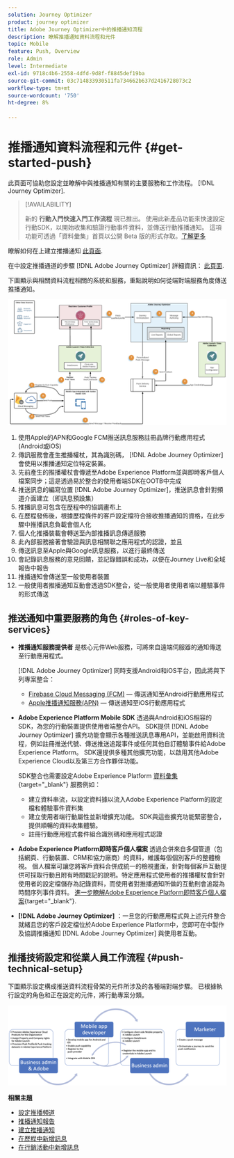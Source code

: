 ```yaml
---
solution: Journey Optimizer
product: journey optimizer
title: Adobe Journey Optimizer中的推播通知流程
description: 瞭解推播通知資料流程和元件
topic: Mobile
feature: Push, Overview
role: Admin
level: Intermediate
exl-id: 9718c4b6-2558-4dfd-9d8f-f8845def19ba
source-git-commit: 03c714833930511fa734662b637d2416728073c2
workflow-type: tm+mt
source-wordcount: '750'
ht-degree: 8%

---
```


# 推播通知資料流程和元件 {#get-started-push}

此頁面可協助您設定並瞭解中與推播通知有關的主要服務和工作流程。 [!DNL Journey Optimizer].


>[!AVAILABILITY]
>
>新的 **行動入門快速入門工作流程** 現已推出。 使用此新產品功能來快速設定行動SDK，以開始收集和驗證行動事件資料，並傳送行動推播通知。 這項功能可透過「資料彙集」首頁以公開 Beta 版的形式存取。[了解更多](mobile-onboarding-wf.md)
>

瞭解如何在上建立推播通知 [此頁面](create-push.md).

在中設定推播通道的步驟 [!DNL Adobe Journey Optimizer] 詳細資訊： [此頁面](push-configuration.md).

下圖顯示與相關資料流程相關的系統和服務，重點說明如何從端對端服務角度傳送推播通知。

![](assets/push-flow.png)

1. 使用Apple的APN和Google FCM推送訊息服務註冊品牌行動應用程式(Android或iOS)
1. 傳訊服務會產生推播權杖，其為識別碼， [!DNL Adobe Journey Optimizer] 會使用以推播通知定位特定裝置。
1. 先前產生的推播權杖會傳遞至Adobe Experience Platform並與即時客戶個人檔案同步；這是透過易於整合的使用者端SDK在OOTB中完成
1. 推送訊息的編寫位置 [!DNL Adobe Journey Optimizer]，推送訊息會針對頻道介面建立（即訊息預設集）
1. 推播訊息可包含在歷程中的協調畫布上
1. 在歷程發佈後，根據歷程條件的客戶設定檔符合接收推播通知的資格，在此步驟中推播訊息負載會個人化
1. 個人化推播裝載會轉送至內部推播訊息傳遞服務
1. 此內部服務接著會驗證與訊息相關聯之應用程式的認證，並且
1. 傳送訊息至Apple與Google訊息服務，以進行最終傳送
1. 會記錄訊息服務的意見回饋，並記錄錯誤和成功，以便在Journey Live和全域報告中報告
1. 推播通知會傳送至一般使用者裝置
1. 一般使用者推播通知互動會透過SDK整合，從一般使用者使用者端以體驗事件的形式傳送

## 推送通知中重要服務的角色 {#roles-of-key-services}

* **推播通知服務提供者** 是核心元件Web服務，可將來自遠端伺服器的通知傳送至行動應用程式。

  [!DNL Adobe Journey Optimizer]  同時支援Android和iOS平台，因此將與下列專案整合：
   * [Firebase Cloud Messaging (FCM)](https://firebase.google.com/docs/cloud-messaging)  — 傳送通知至Android行動應用程式
   * [Apple推播通知服務(APN)](https://developer.apple.com/library/archive/documentation/NetworkingInternet/Conceptual/RemoteNotificationsPG/APNSOverview.html)  — 傳送通知至iOS行動應用程式

* **Adobe Experience Platform Mobile SDK** 透過與Android和iOS相容的SDK，為您的行動裝置提供使用者端整合API。 SDK提供 [!DNL Adobe Journey Optimizer] 擴充功能會顯示各種推送訊息專用API，並能啟用資料流程，例如註冊推送代號、傳送推送追蹤事件或任何其他自訂體驗事件給Adobe Experience Platform。 SDK還提供多種其他擴充功能，以啟用其他Adobe Experience Cloud以及第三方合作夥伴功能。

  SDK整合也需要設定Adobe Experience Platform [資料彙集](https://experienceleague.adobe.com/docs/experience-platform/tags/home.html){target="_blank"} 服務例如：

   * 建立資料串流，以設定資料據以流入Adobe Experience Platform的設定檔和體驗事件資料集
   * 建立使用者端行動屬性並新增擴充功能。 SDK與這些擴充功能緊密整合，提供順暢的資料收集體驗。
   * 註冊行動應用程式套件組合識別碼和應用程式認證

* **Adobe Experience Platform即時客戶個人檔案**  透過合併來自多個管道（包括網頁、行動裝置、CRM和協力廠商）的資料，維護每個個別客戶的整體檢視。 個人檔案可讓您將客戶資料合併成統一的檢視畫面，針對每個客戶互動提供可採取行動且附有時間戳記的說明。特定應用程式使用者的推播權杖會針對使用者的設定檔儲存為記錄資料，而使用者對推播通知所做的互動則會追蹤為時間序列事件資料。 [進一步瞭解Adobe Experience Platform即時客戶個人檔案](https://experienceleague.adobe.com/docs/experience-platform/profile/home.html?lang=zh-Hant){target="_blank"}.

* **[!DNL Adobe Journey Optimizer]** ：一旦您的行動應用程式與上述元件整合就緒且您的客戶設定檔位於Adobe Experience Platform中，您即可在中製作及協調推播通知 [!DNL Adobe Journey Optimizer] 與使用者互動。

## 推播技術設定和從業人員工作流程 {#push-technical-setup}

下圖顯示設定構成推送資料流程骨架的元件所涉及的各種端對端步驟。 已根據執行設定的角色和正在設定的元件，將行動專案分類。

![](assets/user-flow.png)

**相關主題**

* [設定推播頻道](push-configuration.md)
* [推播通知報告](../reports/journey-global-report.md#push-global)
* [建立推播通知](create-push.md)
* [在歷程中新增訊息](../building-journeys/journeys-message.md)
* [在行銷活動中新增訊息](../campaigns/create-campaign.md)